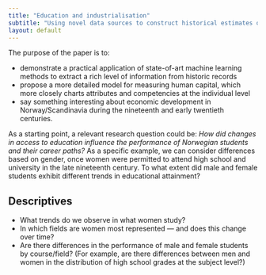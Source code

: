 ```yaml
---
title: "Education and industrialisation"
subtitle: "Using novel data sources to construct historical estimates of human capital"
layout: default
---
```


The purpose of the paper is to:
- demonstrate a practical application of state-of-art machine learning methods to extract a rich level of information from historic records
- propose a more detailed model for measuring human capital, which more closely charts attributes and competencies at the individual level
- say something interesting about economic development in Norway/Scandinavia during the nineteenth and early twentieth centuries.

As a starting point, a relevant research question could be:
*How did changes in access to education influence the performance of Norwegian students and their career paths?*
As a specific example, we can consider differences based on gender, once women were permitted to attend high school and university in the late nineteenth century. To what extent did male and female students exhibit different trends in educational attainment?

## Descriptives
- What trends do we observe in what women study?
- In which fields are women most represented — and does this change over time?
- Are there differences in the performance of male and female students by course/field? (For example, are there differences between men and women in the distribution of high school grades at the subject level?)
